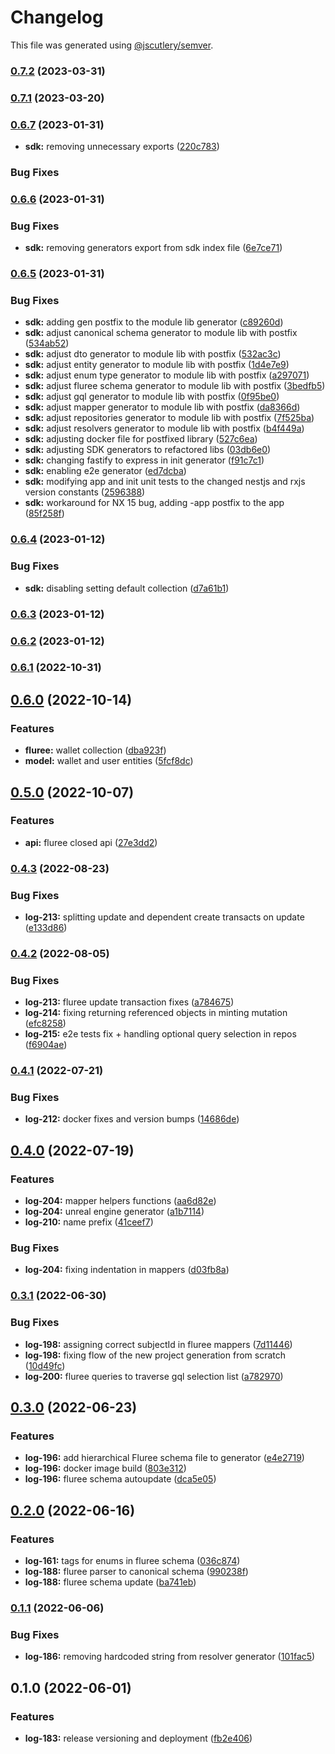 # Changelog

This file was generated using [@jscutlery/semver](https://github.com/jscutlery/semver).

### [0.7.2](https://github.com/ikigai-github/logosphere/compare/sdk-0.7.1...sdk-0.7.2) (2023-03-31)

### [0.7.1](https://github.com/ikigai-github/logosphere/compare/sdk-0.7.0...sdk-0.7.1) (2023-03-20)

### [0.6.7](https://github.com/ikigai-github/logosphere/compare/sdk-0.6.6...sdk-0.6.7) (2023-01-31)

- **sdk:** removing unnecessary exports ([220c783](https://github.com/ikigai-github/logosphere/commit/220c783e906d370c445fd1ebf9aadeee5777f5fc))

### Bug Fixes

### [0.6.6](https://github.com/ikigai-github/logosphere/compare/sdk-0.6.5...sdk-0.6.6) (2023-01-31)

### Bug Fixes

- **sdk:** removing generators export from sdk index file ([6e7ce71](https://github.com/ikigai-github/logosphere/commit/6e7ce719c64e5b632d8ae11d4cf699966b612b20))

### [0.6.5](https://github.com/ikigai-github/logosphere/compare/sdk-0.6.4...sdk-0.6.5) (2023-01-31)

### Bug Fixes

- **sdk:** adding gen postfix to the module lib generator ([c89260d](https://github.com/ikigai-github/logosphere/commit/c89260d38964dbf0ccf704c094055d365c78b2c4))
- **sdk:** adjust canonical schema generator to module lib with postfix ([534ab52](https://github.com/ikigai-github/logosphere/commit/534ab52d2a85a265d5eb9e9704d1a0f362326def))
- **sdk:** adjust dto generator to module lib with postfix ([532ac3c](https://github.com/ikigai-github/logosphere/commit/532ac3cba16f762b6b2aa92deeb955a8ff849170))
- **sdk:** adjust entity generator to module lib with postfix ([1d4e7e9](https://github.com/ikigai-github/logosphere/commit/1d4e7e9781788c5c6b0da01aad7718ffd60d3083))
- **sdk:** adjust enum type generator to module lib with postfix ([a297071](https://github.com/ikigai-github/logosphere/commit/a29707184485b83a5b8a067d005183128a931f00))
- **sdk:** adjust fluree schema generator to module lib with postfix ([3bedfb5](https://github.com/ikigai-github/logosphere/commit/3bedfb567a724c0e43cbe1a5ea145a004f68db25))
- **sdk:** adjust gql generator to module lib with postfix ([0f95be0](https://github.com/ikigai-github/logosphere/commit/0f95be0446dcd9e0dbef063e324f24fb4f16535f))
- **sdk:** adjust mapper generator to module lib with postfix ([da8366d](https://github.com/ikigai-github/logosphere/commit/da8366d2bb4d43fe9778327c183e112ef6394524))
- **sdk:** adjust repositories generator to module lib with postfix ([7f525ba](https://github.com/ikigai-github/logosphere/commit/7f525bad516ff0e13de6cc8743da2a603bcd9d7e))
- **sdk:** adjust resolvers generator to module lib with postfix ([b4f449a](https://github.com/ikigai-github/logosphere/commit/b4f449ac5ec2c398e5e20c98b506834d40f60043))
- **sdk:** adjusting docker file for postfixed library ([527c6ea](https://github.com/ikigai-github/logosphere/commit/527c6ea14ffd976db86afb595e0d9f158b677d6b))
- **sdk:** adjusting SDK generators to refactored libs ([03db6e0](https://github.com/ikigai-github/logosphere/commit/03db6e0728b644adce2d307745de7a88bcc96a95))
- **sdk:** changing fastify to express in init generator ([f91c7c1](https://github.com/ikigai-github/logosphere/commit/f91c7c1b1aee53aa18183d5e8d5b377b41f4fa0e))
- **sdk:** enabling e2e generator ([ed7dcba](https://github.com/ikigai-github/logosphere/commit/ed7dcba5051bf7d9ef5d77f11e1515e61696b3cd))
- **sdk:** modifying app and init unit tests to the changed nestjs and rxjs version constants ([2596388](https://github.com/ikigai-github/logosphere/commit/25963881102bcafc8ec81045b8cdd144791bf482))
- **sdk:** workaround for NX 15 bug, adding -app postfix to the app ([85f258f](https://github.com/ikigai-github/logosphere/commit/85f258f982dcb881e295b4edffa93ede4c98eea8))

### [0.6.4](https://github.com/ikigai-github/logosphere/compare/sdk-0.6.3...sdk-0.6.4) (2023-01-12)

### Bug Fixes

- **sdk:** disabling setting default collection ([d7a61b1](https://github.com/ikigai-github/logosphere/commit/d7a61b14f3aab6920aaaa1e45c45e5c414dc2877))

### [0.6.3](https://github.com/ikigai-github/logosphere/compare/sdk-0.6.2...sdk-0.6.3) (2023-01-12)

### [0.6.2](https://github.com/ikigai-github/logosphere/compare/sdk-0.6.1...sdk-0.6.2) (2023-01-12)

### [0.6.1](https://github.com/ikigai-github/logosphere/compare/sdk-0.6.0...sdk-0.6.1) (2022-10-31)

## [0.6.0](https://github.com/ikigai-github/logosphere/compare/sdk-0.5.0...sdk-0.6.0) (2022-10-14)

### Features

- **fluree:** wallet collection ([dba923f](https://github.com/ikigai-github/logosphere/commit/dba923f8d69b24159cac5f95a8a6708fd7111b73))
- **model:** wallet and user entities ([5fcf8dc](https://github.com/ikigai-github/logosphere/commit/5fcf8dcdd69d39dcf063bd7aa8b07cdf71b0357f))

## [0.5.0](https://github.com/ikigai-github/logosphere/compare/sdk-0.4.3...sdk-0.5.0) (2022-10-07)

### Features

- **api:** fluree closed api ([27e3dd2](https://github.com/ikigai-github/logosphere/commit/27e3dd2507c3e775eb97a81416f8dca30f7a60e9))

### [0.4.3](https://github.com/ikigai-github/logosphere/compare/sdk-0.4.2...sdk-0.4.3) (2022-08-23)

### Bug Fixes

- **log-213:** splitting update and dependent create transacts on update ([e133d86](https://github.com/ikigai-github/logosphere/commit/e133d8621b74cab0ee307ef4df7398685c5b12f5))

### [0.4.2](https://github.com/ikigai-github/logosphere/compare/sdk-0.4.1...sdk-0.4.2) (2022-08-05)

### Bug Fixes

- **log-213:** fluree update transaction fixes ([a784675](https://github.com/ikigai-github/logosphere/commit/a784675c8b90f588def4898b95c30cd485ad7630))
- **log-214:** fixing returning referenced objects in minting mutation ([efc8258](https://github.com/ikigai-github/logosphere/commit/efc8258ea7ba29a4f93827a4f638071a09afd1ea))
- **log-215:** e2e tests fix + handling optional query selection in repos ([f6904ae](https://github.com/ikigai-github/logosphere/commit/f6904ae050532ed62f27a2193b7cb87f76798048))

### [0.4.1](https://github.com/ikigai-github/logosphere/compare/sdk-0.4.0...sdk-0.4.1) (2022-07-21)

### Bug Fixes

- **log-212:** docker fixes and version bumps ([14686de](https://github.com/ikigai-github/logosphere/commit/14686de6b7a84b893d90522ac81447961e4e206b))

## [0.4.0](https://github.com/ikigai-github/logosphere/compare/sdk-0.3.1...sdk-0.4.0) (2022-07-19)

### Features

- **log-204:** mapper helpers functions ([aa6d82e](https://github.com/ikigai-github/logosphere/commit/aa6d82edfea9e574c55af7ad74449428159ccfab))
- **log-204:** unreal engine generator ([a1b7114](https://github.com/ikigai-github/logosphere/commit/a1b711486e125f7857211f2b2199a8015448d554))
- **log-210:** name prefix ([41ceef7](https://github.com/ikigai-github/logosphere/commit/41ceef7eabccff0f850a533733e93ef9f55e532f))

### Bug Fixes

- **log-204:** fixing indentation in mappers ([d03fb8a](https://github.com/ikigai-github/logosphere/commit/d03fb8a19b616b938f8a04a943d50718643355a8))

### [0.3.1](https://github.com/ikigai-github/logosphere/compare/sdk-0.3.0...sdk-0.3.1) (2022-06-30)

### Bug Fixes

- **log-198:** assigning correct subjectId in fluree mappers ([7d11446](https://github.com/ikigai-github/logosphere/commit/7d11446decee4fd8ad5146c42ea3252ee918b9d4))
- **log-198:** fixing flow of the new project generation from scratch ([10d49fc](https://github.com/ikigai-github/logosphere/commit/10d49fc30ab6c30fe9fde293a269e2f67a5f2a6c))
- **log-200:** fluree queries to traverse gql selection list ([a782970](https://github.com/ikigai-github/logosphere/commit/a7829709ebfa6a01c4766120426ee2de26fcf655))

## [0.3.0](https://github.com/ikigai-github/logosphere/compare/sdk-0.2.0...sdk-0.3.0) (2022-06-23)

### Features

- **log-196:** add hierarchical Fluree schema file to generator ([e4e2719](https://github.com/ikigai-github/logosphere/commit/e4e2719d0dfeb6019bfb7497463976cac02efe63))
- **log-196:** docker image build ([803e312](https://github.com/ikigai-github/logosphere/commit/803e312b6ae43af148922e07272dc01df50f0365))
- **log-196:** fluree schema autoupdate ([dca5e05](https://github.com/ikigai-github/logosphere/commit/dca5e059f079a6e24b709259167ba158ca1403c6))

## [0.2.0](https://github.com/ikigai-github/logosphere/compare/sdk-0.1.1...sdk-0.2.0) (2022-06-16)

### Features

- **log-161:** tags for enums in fluree schema ([036c874](https://github.com/ikigai-github/logosphere/commit/036c874d804b19db95ae993c661ec22a28b07407))
- **log-188:** fluree parser to canonical schema ([990238f](https://github.com/ikigai-github/logosphere/commit/990238f375ef7ec4ade88c72bb3519d140d8578d))
- **log-188:** fluree schema update ([ba741eb](https://github.com/ikigai-github/logosphere/commit/ba741eb43e48576ab294d89dad63389d35b8dc42))

### [0.1.1](https://github.com/ikigai-github/logosphere/compare/sdk-0.1.0...sdk-0.1.1) (2022-06-06)

### Bug Fixes

- **log-186:** removing hardcoded string from resolver generator ([101fac5](https://github.com/ikigai-github/logosphere/commit/101fac562d883ae00757f95885fedd76c1785fb3))

## 0.1.0 (2022-06-01)

### Features

- **log-183:** release versioning and deployment ([fb2e406](https://github.com/ikigai-github/logosphere/commit/fb2e4060161d0069c13ac8508982c36b3a7bbabb))
